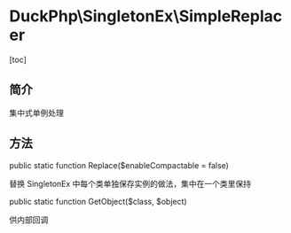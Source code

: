# DuckPhp\SingletonEx\SimpleReplacer
[toc]

## 简介

集中式单例处理

## 方法

public static function Replace($enableCompactable = false)

替换 SingletonEx 中每个类单独保存实例的做法，集中在一个类里保持

public static function GetObject($class, $object)

供内部回调

